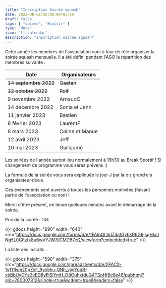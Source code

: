 ```yaml
---
title: "Inscription Soirée squash"
date: 2022-08-01T20:00:00+01:00
draft: false
tags: [ "soiree", "#Loisir" ]
type: "docs"
icon: "ti-calendar"
description: "Inscription soirée squash"
---
```


Cette année les membres de l'association vont à tour de rôle organiser la soirée squash mensuelle. Il a été défini pendant l'AGO la répartition des membres suivante :

| Date                  | Organisateurs    |
|-----------------------| -----------------|
| ~~14 septembre 2022~~ | ~~Gaëtan~~       |
| ~~12 octobre 2022~~   | ~~Rolf~~         |
| 9 novembre 2022       | ArnaudC          |
| 14 décembre 2022      | Sonia et Jenn    |
| 11 janvier 2023       | Bastien          |
| 8 février 2023        | LaurentF         |
| 8 mars 2023           | Coline et Manue  |
| 12 avril 2023         | Jeff             |
| 10 mai 2023           | Guillaume        |

Les soirées de l'année auront lieu normalement à 19h30 au Break Sportif ! Si changement de programme vous serez prévenu :)

La formule de la soirée vous sera expliquée le jour J par la·e·s grand·e·s organisateur·rice·s.

Ces évènements sont ouverts à toutes les personnes motivées (faisant partie de l'association ou non) !

Merci d'être présent, en tenue quelques minutes avant le démarrage de la soirée.

Prix de la soirée : 10€

{{< gdocs height="990" width="640" src="https://docs.google.com/forms/d/e/1FAIpQLSdZ3a1Gy6kR6G9jsqHkrJNg5L0GFzfk8u6wVYJW7jlGMD87eQ/viewform?embedded=true" >}}

La liste des inscrits :

{{< gdocs height="590" width="375" src="https://docs.google.com/spreadsheets/d/e/2PACX-1vTl1Ism20pZxF_9yo5hu-QNh_vjyiYoqB-xbBbUyDYz3vED8yPlSlYmH_D8OuhktduG4TSpHf9c6e46/pubhtml?gid=280007812&single=true&widget=true&headers=false" >}}
